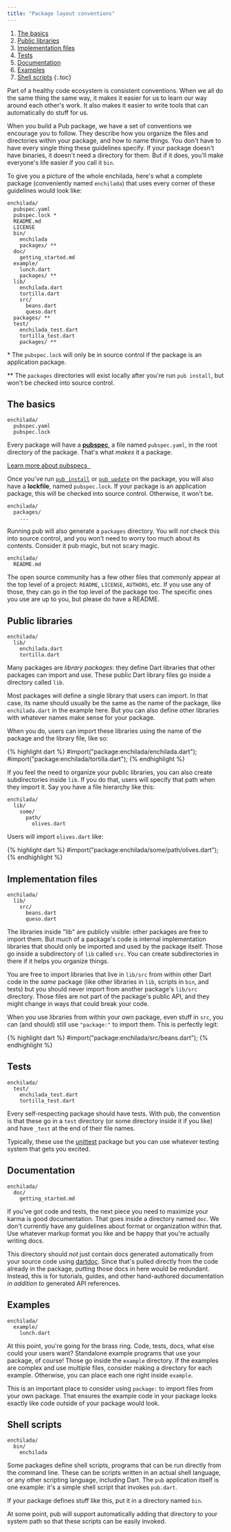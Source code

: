 ```yaml
---
title: "Package layout conventions"
---
```


1. [The basics](#the-basics)
1. [Public libraries](#public-libraries)
1. [Implementation files](#implementation-files)
1. [Tests](#tests)
1. [Documentation](#documentation)
1. [Examples](#examples)
1. [Shell scripts](#shell-scripts)
{:.toc}

Part of a healthy code ecosystem is consistent conventions. When we all do the
same thing the same way, it makes it easier for us to learn our way around
each other's work. It also makes it easier to write tools that can automatically
do stuff for us.

When you build a Pub package, we have a set of conventions we encourage you to
follow. They describe how you organize the files and directories within your
package, and how to name things. You don't have to have every single thing
these guidelines specify. If your package doesn't have binaries, it doesn't
need a directory for them. But if it does, you'll make everyone's life easier
if you call it `bin`.

To give you a picture of the whole enchilada, here's what a complete package
(conveniently named `enchilada`) that uses every corner of these guidelines
would look like:

    enchilada/
      pubspec.yaml
      pubspec.lock *
      README.md
      LICENSE
      bin/
        enchilada
        packages/ **
      doc/
        getting_started.md
      example/
        lunch.dart
        packages/ **
      lib/
        enchilada.dart
        tortilla.dart
        src/
          beans.dart
          queso.dart
      packages/ **
      test/
        enchilada_test.dart
        tortilla_test.dart
        packages/ **

\* The `pubspec.lock` will only be in source control if the package is an
application package.

\** The `packages` directories will exist locally after you're run
`pub install`, but won't be checked into source control.

## The basics

    enchilada/
      pubspec.yaml
      pubspec.lock

Every package will have a [**pubspec**](pubspec.html), a file named
`pubspec.yaml`, in the root directory of the package. That's what *makes* it a
package.

<div class="learn-more">
  <a href="/doc/pubspec.html">
    Learn more about pubspecs
    <i class="icon-hand-right icon-white">&nbsp;</i>
  </a>
</div>

Once you've run [`pub install`](pub-install.html) or
[`pub update`](pub-update.html) on the package, you will also have a
**lockfile**, named `pubspec.lock`. If your package is an application package,
this will be checked into source control. Otherwise, it won't be.

    enchilada/
      packages/
        ...

Running pub will also generate a `packages` directory. You will *not* check
this into source control, and you won't need to worry too much about its
contents. Consider it pub magic, but not scary magic.

    enchilada/
      README.md

The open source community has a few other files that commonly appear at the top
level of a project: `README`, `LICENSE`, `AUTHORS`, etc. If you use any of
those, they can go in the top level of the package too. The specific ones you
use are up to you, but please do have a README.

## Public libraries

    enchilada/
      lib/
        enchilada.dart
        tortilla.dart

Many packages are *library packages*: they define Dart libraries that other
packages can import and use. These public Dart library files go inside a
directory called `lib`.

Most packages will define a single library that users can import. In that case,
its name should usually be the same as the name of the package, like
`enchilada.dart` in the example here. But you can also define other libraries
with whatever names make sense for your package.

When you do, users can import these libraries using the name of the package and
the library file, like so:

{% highlight dart %}
#import("package:enchilada/enchilada.dart");
#import("package:enchilada/tortilla.dart");
{% endhighlight %}

If you feel the need to organize your public libraries, you can also create
subdirectories inside `lib`. If you do that, users will specify that path when
they import it. Say you have a file hierarchy like this:

    enchilada/
      lib/
        some/
          path/
            olives.dart

Users will import `olives.dart` like:

{% highlight dart %}
#import("package:enchilada/some/path/olives.dart");
{% endhighlight %}

## Implementation files

    enchilada/
      lib/
        src/
          beans.dart
          queso.dart

The libraries inside "lib" are publicly visible: other packages are free to
import them. But much of a package's code is internal implementation libraries
that should only be imported and used by the package itself. Those go inside a
subdirectory of `lib` called `src`. You can create subdirectories in there if
it helps you organize things.

You are free to import libraries that live in `lib/src` from within other Dart
code in the *same* package (like other libraries in `lib`, scripts in `bin`, and
tests) but you should never import from another package's `lib/src` directory.
Those files are not part of the package's public API, and they might change in
ways that could break your code.

When you use libraries from within your own package, even stuff in `src`, you
can (and should) still use `"package:"` to import them. This is perfectly
legit:

{% highlight dart %}
#import("package:enchilada/src/beans.dart");
{% endhighlight %}

## Tests

    enchilada/
      test/
        enchilada_test.dart
        tortilla_test.dart

Every self-respecting package should have tests. With pub, the convention is
that these go in a `test` directory (or some directory inside it if you like)
and have `_test` at the end of their file names.

Typically, these use the [unittest](http://api.dartlang.org/unittest.html)
package but you can use whatever testing system that gets you excited.

## Documentation

    enchilada/
      doc/
        getting_started.md

If you've got code and tests, the next piece you need to maximize your karma
is good documentation. That goes inside a directory named `doc`. We don't
currently have any guidelines about format or organization within that. Use
whatever markup format you like and be happy that you're actually writing docs.

This directory should *not* just contain docs generated automatically from your
source code using
[dartdoc](http://api.dartlang.org/docs/continuous/dartdoc.html). Since that's
pulled directly from the code already in the package, putting those docs in
here would be redundant. Instead, this is for tutorials, guides, and other
hand-authored documentation *in addition to* generated API references.

## Examples

    enchilada/
      example/
        lunch.dart

At this point, you're going for the brass ring. Code, tests, docs, what else
could your users want? Standalone example programs that use your package, of
course! Those go inside the `example` directory. If the examples are complex
and use multiple files, consider making a directory for each example. Otherwise,
you can place each one right inside `example`.

This is an important place to consider using `package:` to import files from
your own package. That ensures the example code in your package looks exactly
like code outside of your package would look.

## Shell scripts

    enchilada/
      bin/
        enchilada

Some packages define shell scripts, programs that can be run directly from the
command line. These can be scripts written in an actual shell language, or any
other scripting language, including Dart. The `pub` application itself is one
example: it's a simple shell script that invokes `pub.dart`.

If your package defines stuff like this, put it in a directory named `bin`.

<aside class="alert alert-note">

At some point, pub will support automatically adding that directory to your
system path so that these scripts can be easily invoked.

</aside>
